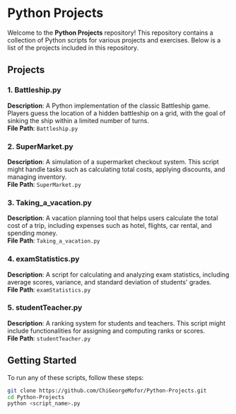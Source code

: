 # Python Projects
 
Welcome to the **Python Projects** repository! This repository contains a collection of Python scripts for various projects and exercises. Below is a list of the projects included in this repository.  
      
## Projects   
           
### 1. Battleship.py   
**Description**: A Python implementation of the classic Battleship game. Players guess the location of a hidden battleship on a grid, with the goal of sinking the ship within a limited number of turns.   
**File Path**: `Battleship.py`  
 
### 2. SuperMarket.py
**Description**: A simulation of a supermarket checkout system. This script might handle tasks such as calculating total costs, applying discounts, and managing inventory.  
**File Path**: `SuperMarket.py`  

### 3. Taking_a_vacation.py
**Description**: A vacation planning tool that helps users calculate the total cost of a trip, including expenses such as hotel, flights, car rental, and spending money.  
**File Path**: `Taking_a_vacation.py`  

### 4. examStatistics.py
**Description**: A script for calculating and analyzing exam statistics, including average scores, variance, and standard deviation of students' grades.  
**File Path**: `examStatistics.py`  

### 5. studentTeacher.py
**Description**: A ranking system for students and teachers. This script might include functionalities for assigning and computing ranks or scores.  
**File Path**: `studentTeacher.py`  

## Getting Started

To run any of these scripts, follow these steps:

```bash
git clone https://github.com/ChiGeorgeMofor/Python-Projects.git
cd Python-Projects
python <script_name>.py
